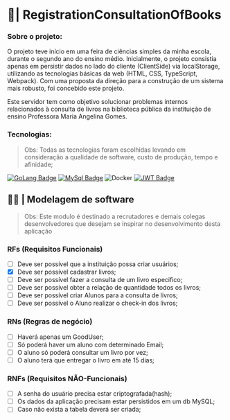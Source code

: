 #  🦦| RegistrationConsultationOfBooks

### Sobre o projeto: 

O projeto teve início em uma feira de ciências simples da minha escola, durante o segundo ano do ensino médio. Inicialmente, o projeto consistia apenas em persistir dados no lado do cliente (ClientSide) via localStorage, utilizando as tecnologias básicas da web (HTML, CSS, TypeScript, Webpack). Com uma proposta da direção para a construção de um sistema mais robusto, foi concebido este projeto.

Este servidor tem como objetivo solucionar problemas internos relacionados à consulta de livros na biblioteca pública da instituição de ensino Professora Maria Angelina Gomes.

### Tecnologias:

> Obs: Todas as tecnologias foram escolhidas levando em consideração a qualidade de software, custo de produção, tempo e afinidade;

[![GoLang Badge](https://img.shields.io/badge/Go-00ADD8?style=for-the-badge&logo=go&logoColor=white)](https://go.dev/)
[![MySql Badge](https://img.shields.io/badge/MySQL-005C84?style=for-the-badge&logo=mysql&logoColor=white)](https://www.mysql.com/)
![Docker](https://img.shields.io/badge/docker-%230db7ed.svg?style=for-the-badge&logo=docker&logoColor=white)
[![JWT Badge](https://img.shields.io/badge/jwt-181818?style=for-the-badge&logo=json-web-tokens&logoColor=yellow)](https://jwt.io/) 
## 👨‍💻 | Modelagem de software

> Obs: Este modulo é destinado a recrutadores e demais colegas desenvolvedores que desejam se inspirar no desenvolvimento desta aplicação

### RFs (Requisitos Funcionais)
- [ ] Deve ser possível que a instituição possa criar usuários;
- [x] Deve ser possível cadastrar livros;
- [ ] Deve ser possível fazer a consulta de um livro especifico;
- [ ] Deve ser possível obter a relação de quantidade todos os livros;
- [ ] Deve ser possível criar Alunos para a consulta de livros;
- [ ] Deve ser possível o Aluno realizar o check-in dos livros;
### RNs (Regras de negócio)
- [ ] Haverá apenas um GoodUser;
- [ ] Só poderá haver um aluno com determinado Email;
- [ ] O aluno só poderá consultar um livro por vez;
- [ ] O aluno terá que entregar o livro em até 15 dias;

### RNFs (Requisitos NÃO-Funcionais)
- [ ] A senha do usuário precisa estar criptografada(hash);
- [ ] Os dados da aplicação precisam estar persistidos em um db MySQL;
- [ ] Caso não exista a tabela deverá ser criada;
